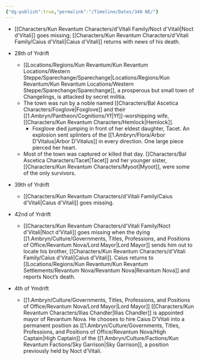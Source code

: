 ```yaml
---
{"dg-publish":true,"permalink":"/Timeline/Dates/340 NE/"}
---
```



- [[Characters/Kun Revantum Characters/d'Vitali Family/Noct d'Vitali\|Noct d'Vitali]] goes missing; [[Characters/Kun Revantum Characters/d'Vitali Family/Caius d'Vitali\|Caius d'Vitali]] returns with news of his death.

- 28th of Yrdrift
	- [[Locations/Regions/Kun Revantum/Kun Revantum Locations/Western Steppe/Sparechange/Sparechange\|Locations/Regions/Kun Revantum/Kun Revantum Locations/Western Steppe/Sparechange/Sparechange]], a prosperous but small town of Changelings, is attacked by secret militia.
	- The town was run by a noble named [[Characters/Bal Ascetica Characters/Foxglove\|Foxglove]] and their [[1.Ambryn/Pantheon/Cognitions/Yf\|Yf]]-worshipping wife, [[Characters/Kun Revantum Characters/Hemlock\|Hemlock]].
		- Foxglove died jumping in front of her eldest daughter, Tacet. An explosion sent splinters of the [[1.Ambryn/Flora/Arbor D’Vitalus\|Arbor D’Vitalus]]  in every direction. One large piece pierced her heart.
	- Most of the town was captured or killed that day. [[Characters/Bal Ascetica Characters/Tacet\|Tacet]] and her younger sister, [[Characters/Kun Revantum Characters/Myoot\|Myoot]], were some of the only survivors.

- 39th of Yrdrift
	- [[Characters/Kun Revantum Characters/d'Vitali Family/Caius d'Vitali\|Caius d'Vitali]] goes missing.

- 42nd of Yrdrift
	- [[Characters/Kun Revantum Characters/d'Vitali Family/Noct d'Vitali\|Noct d'Vitali]] goes missing when the dying [[1.Ambryn/Culture/Governments, Titles, Professions, and Positions of Office/Revantum Nova/Lord Mayor\|Lord Mayor]] sends him out to locate his brother, [[Characters/Kun Revantum Characters/d'Vitali Family/Caius d'Vitali\|Caius d'Vitali]]. Caius returns to [[Locations/Regions/Kun Revantum/Kun Revantum Settlements/Revantum Nova/Revantum Nova\|Revantum Nova]] and reports Noct’s death.

- 4th of Ymdrift
	- [[1.Ambryn/Culture/Governments, Titles, Professions, and Positions of Office/Revantum Nova/Lord Mayor\|Lord Mayor]] [[Characters/Kun Revantum Characters/Ilias Chandler\|Ilias Chandler]] is appointed mayor of Revantum Nova. He chooses to hire Caius D’Vitali into a permanent position as [[1.Ambryn/Culture/Governments, Titles, Professions, and Positions of Office/Revantum Nova/High Captain\|High Captain]] of the [[1.Ambryn/Culture/Factions/Kun Revantum Factions/Sky Garrison\|Sky Garrison]], a position previously held by Noct d’Vitali.